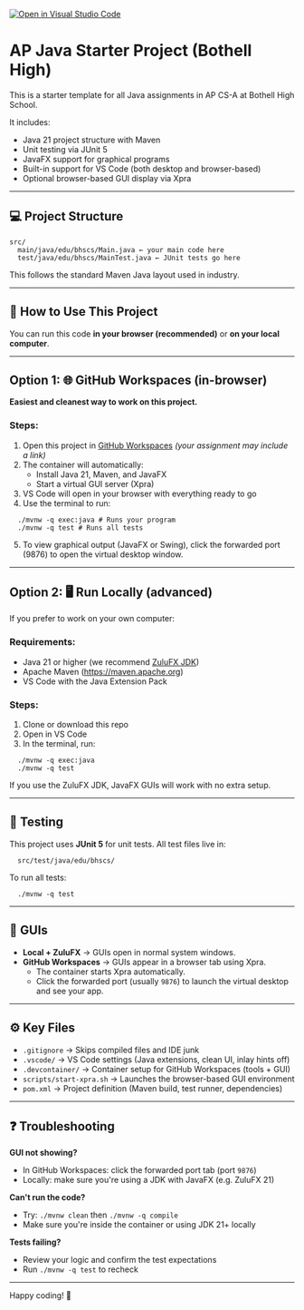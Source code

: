 [![Open in Visual Studio Code](https://classroom.github.com/assets/open-in-vscode-2e0aaae1b6195c2367325f4f02e2d04e9abb55f0b24a779b69b11b9e10269abc.svg)](https://classroom.github.com/online_ide?assignment_repo_id=20333593&assignment_repo_type=AssignmentRepo)
# AP Java Starter Project (Bothell High)

This is a starter template for all Java assignments in AP CS-A at Bothell High School.

It includes:
- Java 21 project structure with Maven
- Unit testing via JUnit 5
- JavaFX support for graphical programs
- Built-in support for VS Code (both desktop and browser-based)
- Optional browser-based GUI display via Xpra

---

## 💻 Project Structure
```
src/
  main/java/edu/bhscs/Main.java ← your main code here
  test/java/edu/bhscs/MainTest.java ← JUnit tests go here
```

This follows the standard Maven Java layout used in industry.

---

## 🚀 How to Use This Project

You can run this code **in your browser (recommended)** or **on your local computer**.

---

## Option 1: 🌐 GitHub Workspaces (in-browser)

**Easiest and cleanest way to work on this project.**

### Steps:
1. Open this project in [GitHub Workspaces](https://github.com/features/workspaces)
   *(your assignment may include a link)*
2. The container will automatically:
   - Install Java 21, Maven, and JavaFX
   - Start a virtual GUI server (Xpra)
3. VS Code will open in your browser with everything ready to go
4. Use the terminal to run:
```
  ./mvnw -q exec:java # Runs your program
  ./mvnw -q test # Runs all tests
```

5. To view graphical output (JavaFX or Swing), click the forwarded port (9876) to open the virtual desktop window.

---

## Option 2: 🖥️ Run Locally (advanced)

If you prefer to work on your own computer:

### Requirements:
- Java 21 or higher (we recommend [ZuluFX JDK](https://www.azul.com/downloads/?package=jdk))
- Apache Maven (https://maven.apache.org)
- VS Code with the Java Extension Pack

### Steps:
1. Clone or download this repo
2. Open in VS Code
3. In the terminal, run:
```
  ./mvnw -q exec:java
  ./mvnw -q test
```

If you use the ZuluFX JDK, JavaFX GUIs will work with no extra setup.

---

## 🧪 Testing

This project uses **JUnit 5** for unit tests. All test files live in:
```
  src/test/java/edu/bhscs/
```

To run all tests:
```
  ./mvnw -q test
```
---

## 🎨 GUIs
- **Local + ZuluFX** → GUIs open in normal system windows.
- **GitHub Workspaces** → GUIs appear in a browser tab using Xpra.
  - The container starts Xpra automatically.
  - Click the forwarded port (usually `9876`) to launch the virtual desktop and see your app.

---

## ⚙️ Key Files
- `.gitignore` → Skips compiled files and IDE junk
- `.vscode/` → VS Code settings (Java extensions, clean UI, inlay hints off)
- `.devcontainer/` → Container setup for GitHub Workspaces (tools + GUI)
- `scripts/start-xpra.sh` → Launches the browser-based GUI environment
- `pom.xml` → Project definition (Maven build, test runner, dependencies)

---

## ❓ Troubleshooting

**GUI not showing?**
- In GitHub Workspaces: click the forwarded port tab (port `9876`)
- Locally: make sure you're using a JDK with JavaFX (e.g. ZuluFX 21)

**Can't run the code?**
- Try: `./mvnw clean` then `./mvnw -q compile`
- Make sure you're inside the container or using JDK 21+ locally

**Tests failing?**
- Review your logic and confirm the test expectations
- Run `./mvnw -q test` to recheck

---

Happy coding! 🚀

